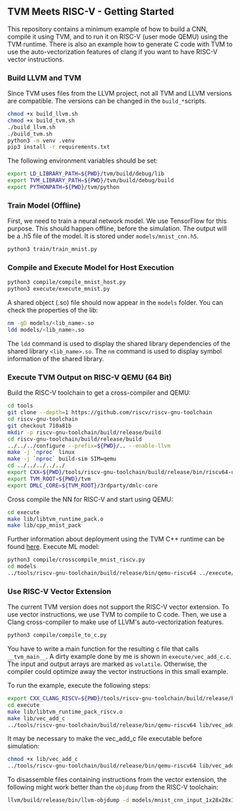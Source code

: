 ## TVM Meets RISC-V - Getting Started
This repository contains a minimum example of how to build a CNN, compile it using TVM, and to run it on RISC-V (user mode QEMU) using the TVM runtime.
There is also an example how to generate C code with TVM to use the auto-vectorization features of clang if you want to have RISC-V vector instructions.


### Build LLVM and TVM
Since TVM uses files from the LLVM project, not all TVM and LLVM versions are compatible.
The versions can be changed in the `build_*`scripts.

```bash
chmod +x build_llvm.sh
chmod +x build_tvm.sh
./build_llvm.sh
./build_tvm.sh
python3 -m venv .venv
pip3 install -r requirements.txt
```
The following environment variables should be set:
```bash
export LD_LIBRARY_PATH=${PWD}/tvm/build/debug/lib
export TVM_LIBRARY_PATH=${PWD}/tvm/build/debug/build
export PYTHONPATH=${PWD}/tvm/python
```


### Train Model (Offline)
First, we need to train a neural network model. We use TensorFlow for this purpose. This should happen offline, before the simulation.
The output will be a .h5 file of the model. It is stored under `models/mnist_cnn.h5`.
```bash
python3 train/train_mnist.py
```


### Compile and Execute Model for Host Execution
```bash
python3 compile/compile_mnist_host.py
python3 execute/execute_mnist.py 
```
A shared object (.so) file should now appear in the `models` folder.
You can check the properties of the lib:
```bash
nm -gD models/<lib_name>.so
ldd models/<lib_name>.so
```
The `ldd` command is used to display the shared library dependencies of the shared library `<lib_name>.so`.
The `nm` command is used to display symbol information of the shared library.


### Execute TVM Output on RISC-V QEMU (64 Bit)
Build the RISC-V toolchain to get a cross-compiler and QEMU:
```bash
cd tools
git clone --depth=1 https://github.com/riscv/riscv-gnu-toolchain
cd riscv-gnu-toolchain
git checkout 710a81b
mkdir -p riscv-gnu-toolchain/build/release/build
cd riscv-gnu-toolchain/build/release/build
../../../configure --prefix=${PWD}/.. --enable-llvm
make -j `nproc` linux  
make -j `nproc` build-sim SIM=qemu
cd ../../../../../
export CXX=${PWD}/tools/riscv-gnu-toolchain/build/release/bin/riscv64-unknown-linux-gnu-g++
export TVM_ROOT=${PWD}/tvm
export DMLC_CORE=${TVM_ROOT}/3rdparty/dmlc-core
```

Cross compile the NN for RISC-V and start using QEMU:
```bash
cd execute
make lib/libtvm_runtime_pack.o
make lib/cpp_mnist_pack
```
Further information about deployment using the TVM C++ runtime can be found [here](https://github.com/apache/tvm/tree/main/apps/howto_deploy).
Execute ML model:
```bash
python3 compile/crosscompile_mnist_riscv.py
cd models
../tools/riscv-gnu-toolchain/build/release/bin/qemu-riscv64 ../execute/lib/cpp_mnist_pack
```


### Use RISC-V Vector Extension
The current TVM version does not support the RISC-V vector extension. To use vector instructions, we use TVM to compile to C code. Then, we use a Clang cross-compiler to make use of LLVM's auto-vectorization features.

```bash
python3 compile/compile_to_c.py
```
You have to write a main function for the resulting c file that calls `__tvm_main__`. A dirty example done by me is shown in `execute/vec_add_c.c`. The input and output arrays are marked as `volatile`. Otherwise, the compiler could optimize away the vector instructions in this small example.

To run the example, execute the following steps:
```bash
export CXX_CLANG_RISCV=${PWD}/tools/riscv-gnu-toolchain/build/release/bin/riscv64-unknown-linux-gnu-clang++
cd execute
make lib/libtvm_runtime_pack_riscv.o
make lib/vec_add_c
../tools/riscv-gnu-toolchain/build/release/bin/qemu-riscv64 lib/vec_add_c
```

It may be necessary to make the vec_add_c file executable before simulation:
```bash
chmod +x lib/vec_add_c
../tools/riscv-gnu-toolchain/build/release/bin/qemu-riscv64 lib/vec_add_c
```

To disassemble files containing instructions from the vector extension, the following might work better than the `objdump` from the RISC-V toolchain:
```bash
llvm/build/release/bin/llvm-objdump -d models/mnist_cnn_input_1x28x28x1_lib.so
````
